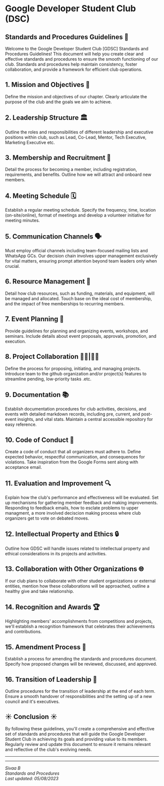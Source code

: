 # Google Developer Student Club (DSC)
## Standards and Procedures Guidelines 📜

Welcome to the Google Developer Student Club [GDSC] Standards and Procedures Guidelines! This document will help you create clear and effective standards and procedures to ensure the smooth functioning of our club. Standards and procedures help maintain consistency, foster collaboration, and provide a framework for efficient club operations.

## 1. **Mission and Objectives 🎯**

Define the mission and objectives of our chapter. Clearly articulate the purpose of the club and the goals we aim to achieve.

## 2. **Leadership Structure 🏛**

Outline the roles and responsibilities of different leadership and executive positions within club, such as Lead, Co-Lead, Mentor, Tech Executive, Marketing Executive etc.

## 3. **Membership and Recruitment 📢**

Detail the process for becoming a member, including registration, requirements, and benefits. Outline how we will attract and onboard new members.

## 4. **Meeting Schedule 🗓**

Establish a regular meeting schedule. Specify the frequency, time, location (on-site/online), format of meetings and develop a volunteer initiative for meeting minutes. 

## 5. **Communication Channels 🗣**

Must employ official channels including team-focused mailing lists and WhatsApp GCs. Our decision chain involves upper management exclusively for vital matters, ensuring prompt attention beyond team leaders only when crucial.

## 6. **Resource Management 💼**

Detail how club resources, such as funding, materials, and equipment, will be managed and allocated. Touch base on the ideal cost of membership, and the impact of free memberships to recurring members. 


## 7. **Event Planning 📌**

Provide guidelines for planning and organizing events, workshops, and seminars. Include details about event proposals, approvals, promotion, and execution.

## 8. **Project Collaboration 👨‍💻|👩‍💻**

Define the process for proposing, initiating, and managing projects. Introduce team to the github organization and/or project(s) features to streamline pending, low-priority tasks .etc. 

## 9. **Documentation 📚**

Establish documentation procedures for club activities, decisions, and events with detailed markdown records, including pre, current, and post-event insights, and vital stats. Maintain a central accessible repository for easy reference.

## 10. **Code of Conduct 🌟**

Create a code of conduct that all organizers must adhere to. Define expected behavior, respectful communication, and consequences for violations. Take inspiration from the Google Forms sent along with acceptance email.

## 11. **Evaluation and Improvement 🔍**

Explain how the club's performance and effectiveness will be evaluated. Set up mechanisms for gathering member feedback and making improvements. Responding to feedback emails, how to esclate problems to upper managment, a more involved deciscion making process where club organizers get to vote on debated moves. 

## 12. Intellectual Property and Ethics 🔒

Outline how GDSC will handle issues related to intellectual property and ethical considerations in its projects and activities.

## 13. Collaboration with Other Organizations 🌐 

If our club plans to collaborate with other student organizations or external entities, mention how these collaborations will be approached, outline a healthy give and take relationship. 

## 14. Recognition and Awards 🏆

Highlighting members' accomplishments from competitions and projects, we'll establish a recognition framework that celebrates their achievements and contributions.

## 15. **Amendment Process 🔄**

Establish a process for amending the standards and procedures document. Specify how proposed changes will be reviewed, discussed, and approved.

## 16. **Transition of Leadership 🤝**

Outline procedures for the transition of leadership at the end of each term. Ensure a smooth handover of responsibilities and the setting up of a new council and it's executives. 

## ☀️ Conclusion ☀️

By following these guidelines, you'll create a comprehensive and effective set of standards and procedures that will guide the Google Developer Student Club in achieving its goals and providing value to its members. Regularly review and update this document to ensure it remains relevant and reflective of the club's evolving needs.

---
---
   
_Sivaa B_   
_Standards and Procedures_    
_Last updated: 05/08/2023_
